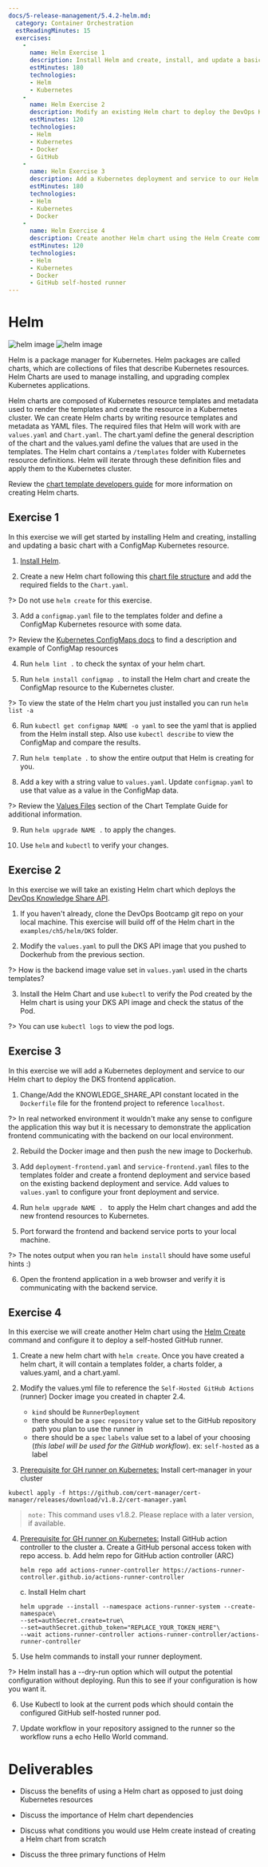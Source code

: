 ```yaml
---
docs/5-release-management/5.4.2-helm.md:
  category: Container Orchestration
  estReadingMinutes: 15
  exercises:
    -
      name: Helm Exercise 1
      description: Install Helm and create, install, and update a basic chart with a ConfigMap Kubernetes resource.
      estMinutes: 180
      technologies:
      - Helm
      - Kubernetes
    -
      name: Helm Exercise 2
      description: Modify an existing Helm chart to deploy the DevOps Knowledge Share API.
      estMinutes: 120
      technologies:
      - Helm
      - Kubernetes
      - Docker
      - GitHub
    -
      name: Helm Exercise 3
      description: Add a Kubernetes deployment and service to our Helm chart to deploy the DKS frontend application.
      estMinutes: 180
      technologies:
      - Helm
      - Kubernetes
      - Docker
    -
      name: Helm Exercise 4
      description: Create another Helm chart using the Helm Create command and configure it to deploy a GitHub self-hosted runner.
      estMinutes: 120
      technologies:
      - Helm
      - Kubernetes
      - Docker
      - GitHub self-hosted runner
---
```


# Helm

![helm image](img5/helm-icon_light.svg ':size=304x351 :class=light-mode-icon :alt= helm image; light mode')
![helm image](img5/helm-icon_dark.svg ':size=304x351 :class=dark-mode-icon :alt= helm image; dark mode')

Helm is a package manager for Kubernetes. Helm packages are called charts, which are collections of files that describe Kubernetes resources. Helm Charts are used to manage installing, and upgrading complex Kubernetes applications.

Helm charts are composed of Kubernetes resource templates and metadata used to render the templates and create the resource in a Kubernetes cluster. We can create Helm charts by writing resource templates and metadata as YAML files. The required files that Helm will work with are `values.yaml` and `Chart.yaml`. The chart.yaml define the general description of the chart and the values.yaml define the values that are used in the templates. The Helm chart contains a `/templates` folder with Kubernetes resource definitions. Helm will iterate through these definition files and apply them to the Kubernetes cluster.

Review the [chart template developers guide](https://helm.sh/docs/chart_template_guide/#the-chart-template-developers-guide) for more information on creating Helm charts.

## Exercise 1

In this exercise we will get started by installing Helm and creating, installing and updating a basic chart with a ConfigMap Kubernetes resource.

1. [Install Helm](https://helm.sh/docs/intro/install/).

2. Create a new Helm chart following this [chart file structure](https://helm.sh/docs/topics/charts/) and add the required fields to the `Chart.yaml`.

?> Do not use `helm create` for this exercise.

3. Add a `configmap.yaml` file to the templates folder and define a ConfigMap Kubernetes resource with some data.

?> Review the [Kubernetes ConfigMaps docs](https://kubernetes.io/docs/concepts/configuration/configmap/) to find a description and example of ConfigMap resources

4. Run `helm lint .` to check the syntax of your helm chart.

5. Run `helm install configmap .` to install the Helm chart and create the ConfigMap resource to the Kubernetes cluster.

?> To view the state of the Helm chart you just installed you can run `helm list -a`

6. Run `kubectl get configmap NAME -o yaml` to see the yaml that is applied from the Helm install step. Also use `kubectl describe` to view the ConfigMap and compare the results.

7. Run `helm template .` to show the entire output that Helm is creating for you.

8. Add a key with a string value to `values.yaml`. Update `configmap.yaml` to use that value as a value in the ConfigMap data.

?> Review the [Values Files](https://helm.sh/docs/chart_template_guide/values_files/) section of the Chart Template Guide for additional information.

9. Run `helm upgrade NAME .` to apply the changes.

10. Use `helm` and `kubectl` to verify your changes.

## Exercise 2

In this exercise we will take an existing Helm chart which deploys the [DevOps Knowledge Share API](https://github.com/liatrio/devops-knowledge-share-dob-api).

1. If you haven't already, clone the DevOps Bootcamp git repo on your local machine. This exercise will build off of the Helm chart in the `examples/ch5/helm/DKS` folder.

2. Modify the `values.yaml` to pull the DKS API image that you pushed to Dockerhub from the previous section.

?> How is the backend image value set in `values.yaml` used in the charts templates?

3. Install the Helm Chart and use `kubectl` to verify the Pod created by the Helm chart is using your DKS API image and check the status of the Pod.

?> You can use `kubectl logs` to view the pod logs.

## Exercise 3

In this exercise we will add a Kubernetes deployment and service to our Helm chart to deploy the DKS frontend application.

1. Change/Add the KNOWLEDGE_SHARE_API constant located in the `Dockerfile` file for the frontend project to reference `localhost`.

?> In real networked environment it wouldn't make any sense to configure the application this way but it is necessary to demonstrate the application frontend communicating with the backend on our local environment.

2. Rebuild the Docker image and then push the new image to Dockerhub.

3. Add `deployment-frontend.yaml` and `service-frontend.yaml` files to the templates folder and create a frontend deployment and service based on the existing backend deployment and service. Add values to `values.yaml` to configure your front deployment and service.

4. Run `helm upgrade NAME . ` to apply the Helm chart changes and add the new frontend resources to Kubernetes.

5. Port forward the frontend and backend service ports to your local machine.

?> The notes output when you ran `helm install` should have some useful hints :)

6. Open the frontend application in a web browser and verify it is communicating with the backend service.

## Exercise 4

In this exercise we will create another Helm chart using the [Helm Create](https://helm.sh/docs/helm/helm_create/) command and configure it to deploy a self-hosted GitHub runner.

1. Create a new helm chart with `helm create`. Once you have created a helm chart, it will contain a templates folder, a charts folder, a values.yaml, and a chart.yaml.

2. Modify the values.yml file to reference the `Self-Hosted GitHub Actions` (runner) Docker image you created in chapter 2.4.
   - `kind` should be `RunnerDeployment`
   - there should be a `spec` `repository` value set to the GitHub repository path you plan to use the runner in
   - there should be a `spec` `labels` value set to a label of your choosing (*this label will be used for the GitHub workflow*). ex: `self-hosted` as a label
3. [Prerequisite for GH runner on Kubernetes:](https://github.com/actions/actions-runner-controller/blob/master/docs/quickstart.md#prerequisites) Install cert-manager in your cluster
```xsh
kubectl apply -f https://github.com/cert-manager/cert-manager/releases/download/v1.8.2/cert-manager.yaml
```
> `note:` This command uses v1.8.2. Please replace with a later version, if available.

4. [Prerequisite for GH runner on Kubernetes:](https://github.com/actions/actions-runner-controller/blob/master/docs/quickstart.md#prerequisites) Install GitHub action controller to the cluster
    a. Create a GitHub personal access token with repo access.
    b. Add helm repo for GitHub action controller (ARC)
    ```xsh
    helm repo add actions-runner-controller https://actions-runner-controller.github.io/actions-runner-controller
    ```
    c. Install Helm chart
    ```xsh
    helm upgrade --install --namespace actions-runner-system --create-namespace\
    --set=authSecret.create=true\
    --set=authSecret.github_token="REPLACE_YOUR_TOKEN_HERE"\
    --wait actions-runner-controller actions-runner-controller/actions-runner-controller
    ```
5. Use helm commands to install your runner deployment.

?> Helm install has a --dry-run option which will output the potential configuration without deploying. Run this to see if your configuration is how you want it.

6. Use Kubectl to look at the current pods which should contain the configured GitHub self-hosted runner pod.

7. Update workflow in your repository assigned to the runner so the workflow runs a echo Hello World command.

# Deliverables

- Discuss the benefits of using a Helm chart as opposed to just doing Kubernetes resources

- Discuss the importance of Helm chart dependencies

- Discuss what conditions you would use Helm create instead of creating a Helm chart from scratch

- Discuss the three primary functions of Helm
